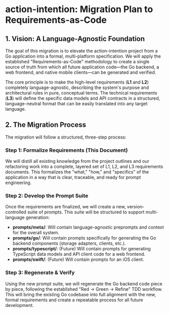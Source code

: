 # **action-intention: Migration Plan to Requirements-as-Code**

## **1\. Vision: A Language-Agnostic Foundation**

The goal of this migration is to elevate the action-intention project from a Go application into a formal, multi-platform specification. We will apply the established "Requirements-as-Code" methodology to create a single source of truth from which all future application code—the Go backend, a web frontend, and native mobile clients—can be generated and verified.

The core principle is to make the high-level requirements (**L1** and **L2**) completely language-agnostic, describing the system's purpose and architectural rules in pure, conceptual terms. The technical requirements (**L3**) will define the specific data models and API contracts in a structured, language-neutral format that can be easily translated into any target language.

## **2\. The Migration Process**

The migration will follow a structured, three-step process:

### **Step 1: Formalize Requirements (This Document)**

We will distill all existing knowledge from the project outlines and our refactoring work into a complete, layered set of L1, L2, and L3 requirements documents. This formalizes the "what," "how," and "specifics" of the application in a way that is clear, traceable, and ready for prompt engineering.

### **Step 2: Develop the Prompt Suite**

Once the requirements are finalized, we will create a new, version-controlled suite of prompts. This suite will be structured to support multi-language generation:

* **prompts/meta/**: Will contain language-agnostic preprompts and context for the overall system.
* **prompts/go/**: Will contain prompts specifically for generating the Go backend components (storage adapters, clients, etc.).
* **prompts/typescript/**: (Future) Will contain prompts for generating TypeScript data models and API client code for a web frontend.
* **prompts/swift/**: (Future) Will contain prompts for an iOS client.

### **Step 3: Regenerate & Verify**

Using the new prompt suite, we will regenerate the Go backend code piece by piece, following the established "Red \-\> Green \-\> Refine" TDD workflow. This will bring the existing Go codebase into full alignment with the new, formal requirements and create a repeatable process for all future development.